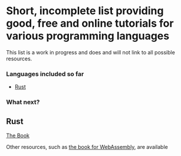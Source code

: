 # Short, incomplete list providing good, free and online tutorials for various programming languages

This list is a work in progress and does and will not link to all possible resources.

### Languages included so far

- [Rust](https://github.com/HoolaBoola/programming-language-tutorials/blob/master/README.md#rust)

### What next?


## Rust

[The Book](https://doc.rust-lang.org/stable/book/)

Other resources, such as [the book for WebAssembly](https://rustwasm.github.io/docs/book/), are available
